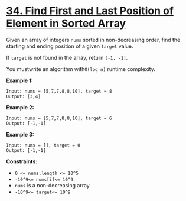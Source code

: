 # [34. Find First and Last Position of Element in Sorted Array](https://leetcode.com/problems/find-first-and-last-position-of-element-in-sorted-array/description/)

Given an array of integers `nums` sorted in non-decreasing order, find the starting and ending position of a given `target` value.

If `target` is not found in the array, return `[-1, -1]`.

You mustwrite an algorithm with`O(log n)` runtime complexity.

**Example 1:** 

```
Input: nums = [5,7,7,8,8,10], target = 8
Output: [3,4]
```

**Example 2:** 

```
Input: nums = [5,7,7,8,8,10], target = 6
Output: [-1,-1]
```

**Example 3:** 

```
Input: nums = [], target = 0
Output: [-1,-1]
```

**Constraints:** 

- `0 <= nums.length <= 10^5`
- `-10^9<= nums[i]<= 10^9`
- `nums` is a non-decreasing array.
- `-10^9<= target<= 10^9`